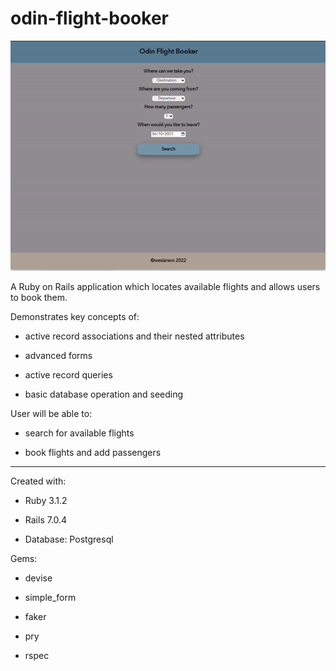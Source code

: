 # odin-flight-booker

![](https://github.com/Servante/odin_flight_booker/blob/main/flight-booker.gif)

A Ruby on Rails application which locates available flights and allows users to book them. 

Demonstrates key concepts of:

* active record associations and their nested attributes

* advanced forms

* active record queries

* basic database operation and seeding


User will be able to:

* search for available flights

* book flights and add passengers


----------------------------------------


Created with:

* Ruby 3.1.2

* Rails 7.0.4

* Database: Postgresql 


Gems:

* devise

* simple_form

* faker

* pry

* rspec
